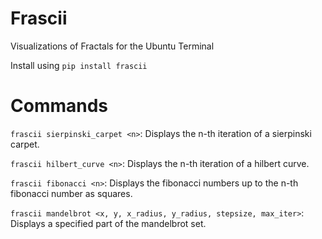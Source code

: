 # Frascii
Visualizations of Fractals for the Ubuntu Terminal

Install using `pip install frascii`

# Commands

`frascii sierpinski_carpet <n>`: Displays the n-th iteration of a sierpinski carpet.

`frascii hilbert_curve <n>`: Displays the n-th iteration of a hilbert curve.

`frascii fibonacci <n>`: Displays the fibonacci numbers up to the n-th fibonacci number as squares.

`frascii mandelbrot <x, y, x_radius, y_radius, stepsize, max_iter>`: Displays a specified part of the mandelbrot set.
